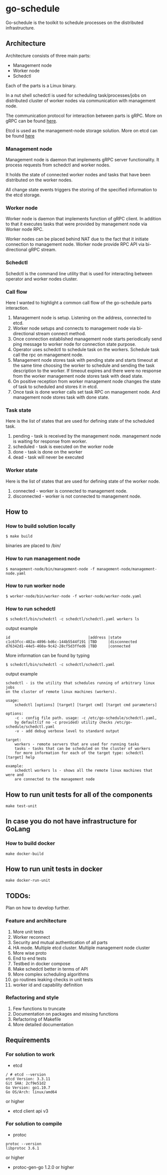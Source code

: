 # go-schedule
Go-schedule is the toolkit to schedule processes on the distributed infrastructure.

## Architecture 
Architecture consists of three main parts:

 - Management node 
 - Worker node
 - Schedctl 

Each of the parts is a Linux binary. 

In a nut shell 
schedctl is used for scheduling task/processes/jobs on distributed cluster of worker nodes via communication with management node.

The communication protocol for interaction between parts is gRPC. More on gRPC can be found [here](https://grpc.io/).

Etcd is used as the management-node storage solution. More on etcd can be found [here](https://github.com/etcd-io/etcd)


### Management node 

Management node is daemon that implements gRPC server functionality. It process requests from schedctl and worker nodes. 

It holds the state of connected worker nodes and tasks that have been distributed on the worker nodes.

All change state events triggers the storing of the 
specified information to the etcd storage.

### Worker node 

Worker node is daemon that implements function of gRPC client. In addition to that it executes tasks that were provided by management node via Worker node RPC.

Worker nodes can be placed behind NAT due to the fact that it initiate connection to management node.
Worker node provide RPC API via bi-directional gRPC stream. 


### Schedctl 

Schedctl is the command line utility that is used for interacting between operator and worker nodes cluster. 

### Call flow 

Here I wanted to highlight a common call flow of the 
go-schedule parts interaction.

1. Management node is setup. Listening on the address, connected to etcd.
1. Worker node setups and connects to management node via bi-directional stream connect method.
1. Once connection established management node starts periodically send ping message to worker node for connection state purpose.
1. Operator uses schedctl to schedule task on the workers. Schedule task call the rpc on management node.
1. Management node stores task with pending state and starts timeout at the same time choosing the worker to schedule and sending the task description to the worker. If timeout expires and there were no response from the worker management node stores task with dead state.
1. On positive reception from worker management node changes the state of task to scheduled and stores it in etcd.
1. Once task is done worker calls set task RPC on management node. And management node stores task with done state.

### Task state 
Here is the list of states that are used for defining state of the scheduled task.

1. pending - task is received by the management node. management node is waiting for response from worker.
1. scheduled - task is executed on the worker node 
1. done - task is done on the worker 
1. dead - task will never be executed 

### Worker state 
Here is the list of states that are used for defining 
state of the worker node.

1. connected - worker is connected to management node.
1. disconnected - worker is not connected to management node.


## How to 

### How to build solution locally

```
$ make build
```

binaries are placed to <go-schedule-part>/bin/

### How to run management node 


```
$ management-node/bin/management-node -f management-node/management-node.yaml
``` 

### How to run worker node 


```
$ worker-node/bin/worker-node -f worker-node/worker-node.yaml
``` 


### How to run schedctl 


```
$ schedctl/bin/schedctl -c schedctl/schedctl.yaml workers ls 
``` 

output example 

```
id                                   |address |state
c1c63fcc-402a-4896-bd6c-144b5544f191 |TBD     |disconnected
d76342d1-44e5-460a-9c42-28cf5d3ffed6 |TBD     |connected

```

More information can be found by typing

```
$ schedctl/bin/schedctl -c schedctl/schedctl.yaml 
```

output example

```
schedctl - is the utility that schedules running of arbitrary linux jobs
on the cluster of remote linux machines (workers).

usage: 
	schedctl [options] [target] [target cmd] [target cmd parameters] 

options:
	-c - config file path. usage: -c /etc/go-schedule/schedctl.yaml, 
	by default(if no -c provided) utility checks /etc/go-schedule/schedctl.yaml
	-v - add debug verbose level to standard output  

target: 
	workers - remote servers that are used for running tasks
	tasks - tasks that can be scheduled on the cluster of workers
	for more information for each of the target type: schedctl [target] help

example: 
	schedctl workers ls - shows all the remote linux machines that were and 
	are connected to the management node

```


## How to run unit tests for all of the components 

```
make test-unit
```

## In case you do not have infrastructure for GoLang

### How to build docker 

```
make docker-build
```

## How to run unit tests in docker 

```
make docker-run-unit
``` 

## TODOs:
Plan on how to develop further.

### Feature and architecture 

1. More unit tests
1. Worker reconnect
1. Security and mutual authentication of all parts
1. HA mode. Multiple etcd cluster. Multiple management node cluster 
1. More wise proto
1. End to end tests
1. Testbed in docker compose
1. Make schedctl better in terms of API
1. More complex scheduling algorithms
1. go routines leaking checks in unit tests
1. worker id and capability definition   

### Refactoring and style 

1. Few functions to truncate
1. Documentation on packages and missing functions
1. Refactoring of Makefile
1. More detailed documentation


## Requirements

### For solution to work

 - etcd

 ```
 / # etcd --version
etcd Version: 3.3.11
Git SHA: 2cf9e51d2
Go Version: go1.10.7
Go OS/Arch: linux/amd64
 ``` 
 or higher 

 - etcd client api v3

### For solution to compile 

 - protoc 

 ```
 protoc --version
libprotoc 3.6.1
 ```
 or higher 

 - protoc-gen-go 1.2.0 or higher   